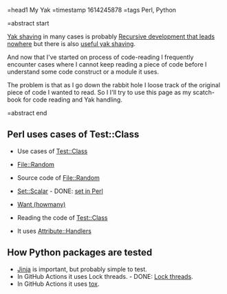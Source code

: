 =head1 My Yak
=timestamp 1614245878
=tags Perl, Python

=abstract start

<a href="/yak-shaving">Yak shaving</a> in many cases is probably <a href="/recursive-development-that-leads-nowhere">Recursive development that leads nowhere</a>
but there is also <a href="/the-useful-yak-shaving">useful yak shaving</a>.

And now that I've started on process of code-reading I frequently encounter cases where I cannot keep reading a piece of code before I understand
some code construct or a module it uses.

The problem is that as I go down the rabbit hole I loose track of the original piece of code I wanted to read.
So I I'll try to use this page as my scatch-book for code reading and Yak handling.

=abstract end

## Perl uses cases of Test::Class

* Use cases of <a href="https://metacpan.org/release/Test-Class">Test::Class</a>
* <a href="https://metacpan.org/pod/File::Random">File::Random</a>

* Source code of <a href="https://metacpan.org/source/File::Random">File::Random</a>
* <a href="https://metacpan.org/release/Set-Scalar/source/lib/Set/Scalar.pm">Set::Scalar</a> - DONE: <a href="https://perlmaven.com/sets">set in Perl</a>
* <a href="https://metacpan.org/pod/Want">Want (howmany)</a>

* Reading the code of <a href="https://metacpan.org/release/Test-Class">Test::Class</a>
* It uses <a href="https://metacpan.org/pod/Attribute::Handlers">Attribute::Handlers</a>

## How Python packages are tested

* <a href="https://jinja.palletsprojects.com/">Jinja</a> is important, but probably simple to test.
* In GitHub Actions it uses Lock threads. -  DONE: <a href="https://code-maven.com/slides/github-ci/lock-threads">Lock threads</a>.
* In GitHub Actions it uses <a href="https://tox.readthedocs.io/">tox</a>.


